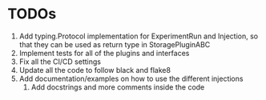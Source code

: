 # TODOs

1. Add typing.Protocol implementation for ExperimentRun and Injection, so that they can be used as return type in StoragePluginABC
2. Implement tests for all of the plugins and interfaces
3. Fix all the CI/CD settings
4. Update all the code to follow black and flake8
5. Add documentation/examples on how to use the different injections
    1. Add docstrings and more comments inside the code
